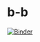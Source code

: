 # b-b
[![Binder](https://mybinder.org/badge_logo.svg)](https://mybinder.org/v2/gh/Elzic6/b-b.git/HEAD?filepath=%2Fvoila%2Frender%2FBear_Bee.ipynb)